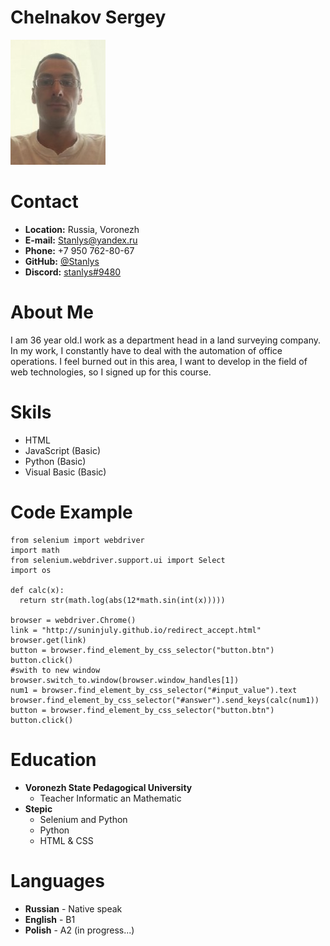 # Chelnakov Sergey 
![Photo](https://github.com/stanlys/rsschool-cv/blob/gh-pages/Screenshot_1.jpg)

# Contact 
* **Location:** Russia, Voronezh
* **E-mail:** Stanlys@yandex.ru
* **Phone:** +7 950 762-80-67
* **GitHub:** [@Stanlys](https://github.com/stanlys)
* **Discord:** [stanlys#9480](https://discord.com/channels/516715744646660106/846704784274751509)  

# About Me
I am 36 year old.I work as a department head in a land surveying company. In my work, I constantly have to deal with the automation of office operations. I feel burned out in this area, I want to develop in the field of web technologies, so I signed up for this course. 

# Skils 
* HTML
* JavaScript (Basic)
* Python (Basic)
* Visual Basic (Basic)

# Code Example 
```
from selenium import webdriver
import math
from selenium.webdriver.support.ui import Select
import os 

def calc(x):
  return str(math.log(abs(12*math.sin(int(x)))))

browser = webdriver.Chrome()
link = "http://suninjuly.github.io/redirect_accept.html"
browser.get(link)
button = browser.find_element_by_css_selector("button.btn")
button.click()
#swith to new window
browser.switch_to.window(browser.window_handles[1])
num1 = browser.find_element_by_css_selector("#input_value").text
browser.find_element_by_css_selector("#answer").send_keys(calc(num1))
button = browser.find_element_by_css_selector("button.btn")
button.click()
```

# Education 
* **Voronezh State Pedagogical University**
    + Teacher Informatic an Mathematic
* **Stepic**
    + Selenium and Python
    + Python
    + HTML & CSS

# Languages
* **Russian** - Native speak
* **English** - B1
* **Polish** - A2 (in progress...)

  

